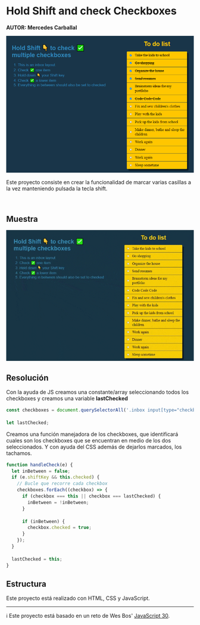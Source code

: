 # Hold Shift and check Checkboxes

**AUTOR: Mercedes Carballal**

![imgHoldShift](./infoReadme/imgHoldShift.PNG)

Este proyecto consiste en crear la funcionalidad de marcar varias casillas a la vez manteniendo pulsada la tecla shift.

<br >

## Muestra

![gifHoldShift](./infoReadme/gifHoldShift.gif)

## Resolución

Con la ayuda de JS creamos una constante/array seleccionando todos los checkboxes y creamos una variable **lastChecked**

```js
const checkboxes = document.querySelectorAll('.inbox input[type="checkbox"]');

let lastChecked;
```

Creamos una función manejadora de los checkboxes, que identificará cuales son los checkboxes que se encuentran en medio de los dos seleccionados. Y con ayuda del CSS además de dejarlos marcados, los tachamos.

```js
function handleCheck(e) {
  let inBetween = false;
  if (e.shiftKey && this.checked) {
    // Bucle que recorre cada checkbox
    checkboxes.forEach((checkbox) => {
      if (checkbox === this || checkbox === lastChecked) {
        inBetween = !inBetween;
      }

      if (inBetween) {
        checkbox.checked = true;
      }
    });
  }

  lastChecked = this;
}
```

## Estructura

Este proyecto está realizado con HTML, CSS y JavaScript.

---

ℹ️ Este proyecto está basado en un reto de Wes Bos' [JavaScript 30](https://javascript30.com/).
